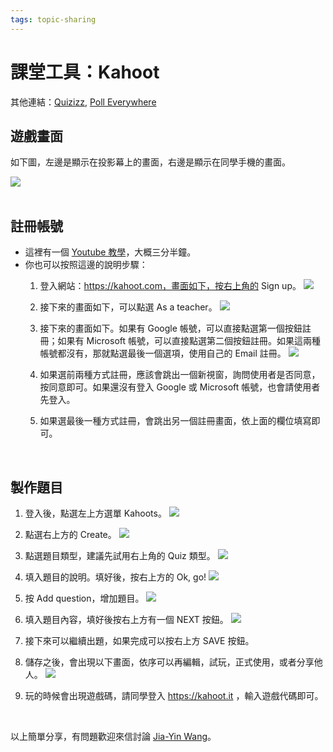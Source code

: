 ```yaml
---
tags: topic-sharing
---
```


# 課堂工具：Kahoot
其他連結：[Quizizz](https://hackmd.io/s/HJMfgP2qX), [Poll Everywhere](https://hackmd.io/s/rkKsxDhqQ)

## 遊戲畫面
如下圖，左邊是顯示在投影幕上的畫面，右邊是顯示在同學手機的畫面。

![](https://i.imgur.com/IPaD5ni.png)  
  <br>

## 註冊帳號
- 這裡有一個 [Youtube 教學](https://www.youtube.com/watch?v=3GQB8woVDrg)，大概三分半鐘。
- 你也可以按照這邊的說明步驟：
    1. 登入網站：https://kahoot.com，畫面如下，按右上角的 Sign up。
![](https://i.imgur.com/LxlV2Mw.png)  

    2. 接下來的畫面如下，可以點選 As a teacher。
![](https://i.imgur.com/xMbm9W1.png)  

    3. 接下來的畫面如下。如果有 Google 帳號，可以直接點選第一個按鈕註冊；如果有 Microsoft 帳號，可以直接點選第二個按鈕註冊。如果這兩種帳號都沒有，那就點選最後一個選項，使用自己的 Email 註冊。
![](https://i.imgur.com/6gQ1TXv.png)  

    4. 如果選前兩種方式註冊，應該會跳出一個新視窗，詢問使用者是否同意，按同意即可。如果還沒有登入 Google 或 Microsoft 帳號，也會請使用者先登入。
    5. 如果選最後一種方式註冊，會跳出另一個註冊畫面，依上面的欄位填寫即可。

<br>

## 製作題目
1. 登入後，點選左上方選單 Kahoots。
![](https://i.imgur.com/fTntkhP.png)  

2. 點選右上方的 Create。
![](https://i.imgur.com/zuq6ADP.png)  

3. 點選題目類型，建議先試用右上角的 Quiz 類型。
![](https://i.imgur.com/QUGi2ni.png)  

4. 填入題目的說明。填好後，按右上方的 Ok, go!
![](https://i.imgur.com/u4uhtm8.png)  

5. 按 Add question，增加題目。
![](https://i.imgur.com/RRzmmBH.png)  

6. 填入題目內容，填好後按右上方有一個 NEXT 按鈕。
![](https://i.imgur.com/K22VIGI.png)

7. 接下來可以繼續出題，如果完成可以按右上方 SAVE 按鈕。

8. 儲存之後，會出現以下畫面，依序可以再編輯，試玩，正式使用，或者分享他人。
![](https://i.imgur.com/4bAnH4g.png)

9. 玩的時候會出現遊戲碼，請同學登入 https://kahoot.it ，輸入遊戲代碼即可。

<br>

以上簡單分享，有問題歡迎來信討論 [Jia-Yin Wang](mailto:jywglady@gmail.com)。




